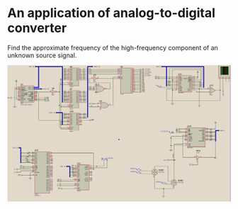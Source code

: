 
# An application of analog-to-digital converter


Find the approximate frequency of the high-frequency component of an unknown source signal.

![enter image description here](https://github.com/image-assets/gif/blob/master/07_Analog-to-Digital-converter.gif)
